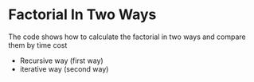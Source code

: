 # Factorial In Two Ways
  The code shows how to calculate the factorial in two ways and compare them by time cost
  - Recursive way (first way)
  - iterative way (second way)
